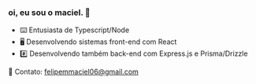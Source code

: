 ### oi, eu sou o maciel. 🦔

- ⌨️ Entusiasta de Typescript/Node
- 🖥️ Desenvolvendo sistemas front-end com React
- #️⃣ Desenvolvendo também back-end com Express.js e Prisma/Drizzle

💬 Contato:
felipemmaciel06@gmail.com
